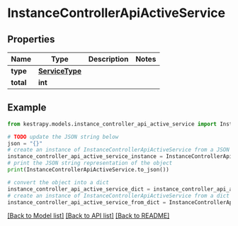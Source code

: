 # InstanceControllerApiActiveService


## Properties

Name | Type | Description | Notes
------------ | ------------- | ------------- | -------------
**type** | [**ServiceType**](ServiceType.md) |  | 
**total** | **int** |  | 

## Example

```python
from kestrapy.models.instance_controller_api_active_service import InstanceControllerApiActiveService

# TODO update the JSON string below
json = "{}"
# create an instance of InstanceControllerApiActiveService from a JSON string
instance_controller_api_active_service_instance = InstanceControllerApiActiveService.from_json(json)
# print the JSON string representation of the object
print(InstanceControllerApiActiveService.to_json())

# convert the object into a dict
instance_controller_api_active_service_dict = instance_controller_api_active_service_instance.to_dict()
# create an instance of InstanceControllerApiActiveService from a dict
instance_controller_api_active_service_from_dict = InstanceControllerApiActiveService.from_dict(instance_controller_api_active_service_dict)
```
[[Back to Model list]](../README.md#documentation-for-models) [[Back to API list]](../README.md#documentation-for-api-endpoints) [[Back to README]](../README.md)


